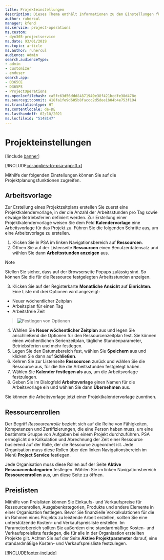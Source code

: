 ```yaml
---
title: Projekteinstellungen
description: Dieses Thema enthält Informationen zu den Einstellungen für das Projektmanagement.
author: ruhercul
manager: kfend
ms.service: project-operations
ms.custom:
- dyn365-projectservice
ms.date: 03/01/2019
ms.topic: article
ms.author: ruhercul
audience: Admin
search.audienceType:
- admin
- customizer
- enduser
search.app:
- D365CE
- D365PS
- ProjectOperations
ms.openlocfilehash: ca5fc63d56ddd84871949e38f421bcdfe38d478e
ms.sourcegitcommit: 418fa1fe9d605b8faccc2d5dee1b04b4e753f194
ms.translationtype: HT
ms.contentlocale: de-DE
ms.lasthandoff: 02/10/2021
ms.locfileid: "5148147"
---
```

# <a name="project-settings"></a>Projekteinstellungen

[!include [banner](../includes/psa-now-project-operations.md)]

[!INCLUDE[cc-applies-to-psa-app-3.x](../includes/cc-applies-to-psa-app-3x.md)]

Mithilfe der folgenden Einstellungen können Sie auf die Projektplanungsfunktionen zugreifen.

## <a name="work-template"></a>Arbeitsvorlage

Zur Erstellung eines Projektzeitplans erstellen Sie zuerst eine Projektkalendervorlage, in der die Anzahl der Arbeitsstunden pro Tag sowie etwaige Betriebsferien definiert werden. Zur Erstellung einer Projektkalendervorlage weisen Sie dem Feld **Kalendervorlage** eine Arbeitsvorlage für das Projekt zu. Führen Sie die folgenden Schritte aus, um eine Arbeitsvorlage zu erstellen.

1. Klicken Sie in PSA im linken Navigationsbereich auf **Ressourcen**. 
2. Öffnen Sie auf der Listenseite **Ressourcen** einen Benutzerdatensatz und wählen Sie dann **Arbeitsstunden anzeigen** aus.

  > [!NOTE]
  > Stellen Sie sicher, dass auf der Browserseite Popups zulässig sind. So können Sie die für die Ressource festgelegten Arbeitsstunden anzeigen.
  
3. Klicken Sie auf der Registerkarte **Monatliche Ansicht** auf **Einrichten**. Eine Liste mit drei Optionen wird angezeigt: 

  - Neuer wöchentlicher Zeitplan
  - Arbeitsplan für einen Tag
  - Arbeitsfreie Zeit

> ![Festlegen von Optionen](media/project-13.png)

4. Wählen Sie **Neuer wöchentlicher Zeitplan** aus und legen Sie anschließend die Optionen für den Ressourcenzeitplan fest. Sie können einen wöchentlichen Serienzeitplan, tägliche Stundenparameter, Betriebsferien und mehr festlegen.
5. Legen Sie den Datumsbereich fest, wählen Sie **Speichern** aus und klicken Sie dann auf **Schließen**. 
6. Kehren Sie zur Listenseite **Ressourcen** zurück und wählen Sie die Ressource aus, für die Sie die Arbeitsstunden festgelegt haben. 
7. Wählen Sie **Kalender festlegen als** aus, um die Arbeitsvorlage festzulegen. 
8. Geben Sie im Dialogfeld **Arbeitsvorlage** einen Namen für die Arbeitsvorlage ein und wählen Sie dann **Übernehmen** aus. 

Sie können die Arbeitsvorlage jetzt einer Projektkalendervorlage zuordnen.

## <a name="resource-roles"></a>Ressourcenrollen

Der Begriff *Ressourcenrolle* bezieht sich auf die Reihe von Fähigkeiten, Kompetenzen und Zertifizierungen, die eine Person haben muss, um eine bestimmte Gruppe von Aufgaben bei einem Projekt durchzuführen. PSA ermöglicht die Kalkulation und Abrechnung der Zeit einer Ressource basierend auf der Rolle, der die Ressource zugeordnet ist. Jede Organisation muss diese Rollen über den linken Navigationsbereich im Menü **Project Service** festlegen.

Jede Organisation muss diese Rollen auf der Seite **Aktive Ressourcenkategorien** festlegen. Wählen Sie im linken Navigationsbereich **Ressourcenrollen** aus, um diese Seite zu öffnen.

## <a name="price-lists"></a>Preislisten

Mithilfe von Preislisten können Sie Einkaufs- und Verkaufspreise für Ressourcenrollen, Ausgabenkategorien, Produkte und andere Elemente in einer Organisation festlegen. Bevor Sie finanzielle Vorkalkulationen für die im Rahmen eines Projekts zu leistende Arbeit erstellen, sollten Sie eine unterstützende Kosten- und Verkaufspreisliste erstellen. Im Parameterbereich sollten Sie außerdem eine standardmäßige Kosten- und Verkaufspreisliste festlegen, die für alle in der Organisation erstellten Projekte gilt. Achten Sie auf der Seite **Aktive Projektparameter** darauf, eine standardmäßige Kosten- und Verkaufspreisliste festzulegen.


[!INCLUDE[footer-include](../includes/footer-banner.md)]
